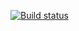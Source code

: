 [![Build status](https://ci.appveyor.com/api/projects/status/lgy6vir4sah86v77?svg=true)](https://ci.appveyor.com/project/chugad/app-card-delivery)
